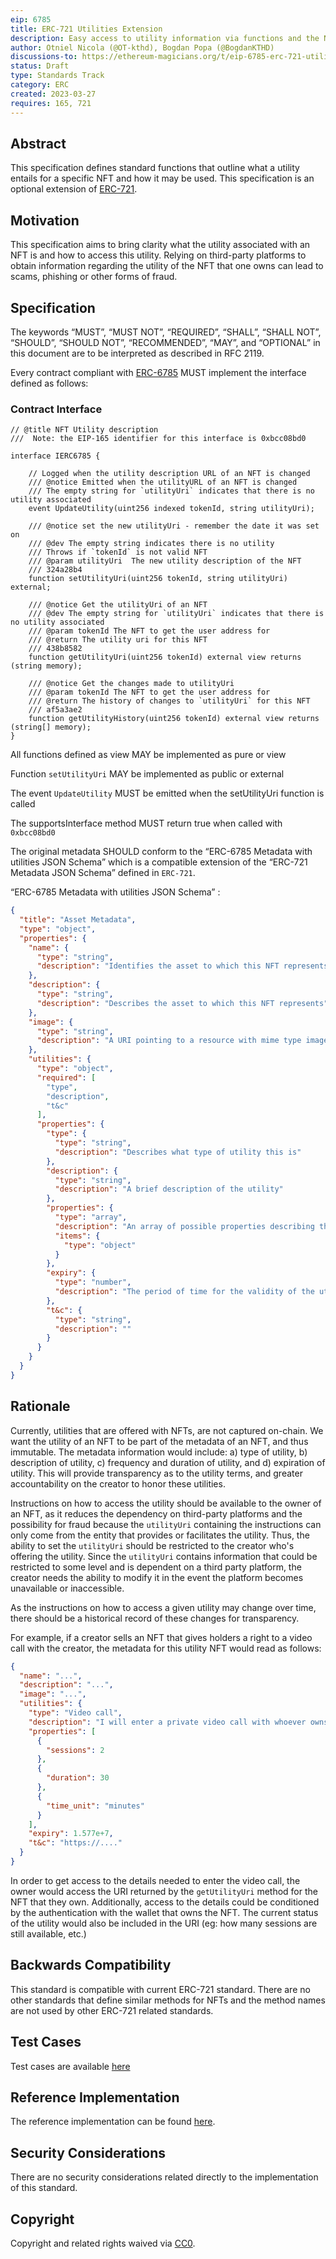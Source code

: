 ```yaml
---
eip: 6785
title: ERC-721 Utilities Extension
description: Easy access to utility information via functions and the NFT's metadata
author: Otniel Nicola (@OT-kthd), Bogdan Popa (@BogdanKTHD)
discussions-to: https://ethereum-magicians.org/t/eip-6785-erc-721-utilities-extension/13568
status: Draft
type: Standards Track
category: ERC
created: 2023-03-27
requires: 165, 721
---
```


## Abstract

This specification defines standard functions that outline what a utility entails for a specific NFT and how it may be
used. This specification is an optional extension of [ERC-721](./eip-721.md).

## Motivation

This specification aims to bring clarity what the utility associated with an NFT is and how to access this utility.
Relying on third-party platforms to obtain information regarding the utility of the NFT that one owns can lead to scams,
phishing or other forms of fraud.

## Specification

The keywords “MUST”, “MUST NOT”, “REQUIRED”, “SHALL”, “SHALL NOT”, “SHOULD”, “SHOULD NOT”, “RECOMMENDED”, “MAY”, and
“OPTIONAL” in this document are to be interpreted as described in RFC 2119.

Every contract compliant with [ERC-6785](./eip-6785.md) MUST implement the interface defined as follows:

### Contract Interface

```solidity
// @title NFT Utility description
///  Note: the EIP-165 identifier for this interface is 0xbcc08bd0

interface IERC6785 {

    // Logged when the utility description URL of an NFT is changed
    /// @notice Emitted when the utilityURL of an NFT is changed
    /// The empty string for `utilityUri` indicates that there is no utility associated
    event UpdateUtility(uint256 indexed tokenId, string utilityUri);

    /// @notice set the new utilityUri - remember the date it was set on
    /// @dev The empty string indicates there is no utility
    /// Throws if `tokenId` is not valid NFT
    /// @param utilityUri  The new utility description of the NFT
    /// 324a28b4
    function setUtilityUri(uint256 tokenId, string utilityUri) external;

    /// @notice Get the utilityUri of an NFT
    /// @dev The empty string for `utilityUri` indicates that there is no utility associated
    /// @param tokenId The NFT to get the user address for
    /// @return The utility uri for this NFT
    /// 438b8582
    function getUtilityUri(uint256 tokenId) external view returns (string memory);

    /// @notice Get the changes made to utilityUri
    /// @param tokenId The NFT to get the user address for
    /// @return The history of changes to `utilityUri` for this NFT
    /// af5a3ae2
    function getUtilityHistory(uint256 tokenId) external view returns (string[] memory);
}
```

All functions defined as view MAY be implemented as pure or view

Function `setUtilityUri` MAY be implemented as public or external

The event `UpdateUtility` MUST be emitted when the setUtilityUri function is called

The supportsInterface method MUST return true when called with `0xbcc08bd0`

The original metadata SHOULD conform to the “ERC-6785 Metadata with utilities JSON Schema” which is a compatible
extension of the “ERC-721 Metadata JSON Schema” defined in `ERC-721`.

“ERC-6785 Metadata with utilities JSON Schema” :

```json
{
  "title": "Asset Metadata",
  "type": "object",
  "properties": {
    "name": {
      "type": "string",
      "description": "Identifies the asset to which this NFT represents"
    },
    "description": {
      "type": "string",
      "description": "Describes the asset to which this NFT represents"
    },
    "image": {
      "type": "string",
      "description": "A URI pointing to a resource with mime type image/* representing the asset to which this NFT represents. Consider making any images at a width between 320 and 1080 pixels and aspect ratio between 1.91:1 and 4:5 inclusive."
    },
    "utilities": {
      "type": "object",
      "required": [
        "type",
        "description",
        "t&c"
      ],
      "properties": {
        "type": {
          "type": "string",
          "description": "Describes what type of utility this is"
        },
        "description": {
          "type": "string",
          "description": "A brief description of the utility"
        },
        "properties": {
          "type": "array",
          "description": "An array of possible properties describing the utility, defined as key-value pairs",
          "items": {
            "type": "object"
          }
        },
        "expiry": {
          "type": "number",
          "description": "The period of time for the validity of the utility, since the minting of the NFT. Expressed in seconds"
        },
        "t&c": {
          "type": "string",
          "description": ""
        }
      }
    }
  }
}
```

## Rationale

Currently, utilities that are offered with NFTs, are not captured on-chain. We want the utility of an NFT to be part of
the metadata of an NFT, and thus immutable. The metadata information would include: a) type of utility, b) description
of utility, c) frequency and duration of utility, and d) expiration of utility. This will provide transparency as to the
utility terms, and greater accountability on the creator to honor these utilities.

Instructions on how to access the utility should be available to the owner of an NFT, as it reduces the dependency on
third-party platforms and the possibility for fraud because the `utilityUri` containing the instructions can only come
from the entity that provides or facilitates the utility. Thus, the ability to set the `utilityUri` should be restricted
to the creator who's offering the utility. Since the `utilityUri` contains information that could be restricted to some
level and is dependent on a third party platform, the creator needs the ability to modify it in the event the platform
becomes unavailable or inaccessible.

As the instructions on how to access a given utility may change over time, there should be a historical record of these
changes for transparency.

For example, if a creator sells an NFT that gives holders a right to a video call with the creator, the metadata for
this utility NFT would read as follows:

```json
{
  "name": "...",
  "description": "...",
  "image": "...",
  "utilities": {
    "type": "Video call",
    "description": "I will enter a private video call with whoever owns the NFT",
    "properties": [
      {
        "sessions": 2
      },
      {
        "duration": 30
      },
      {
        "time_unit": "minutes"
      }
    ],
    "expiry": 1.577e+7,
    "t&c": "https://...."
  }
}
```

In order to get access to the details needed to enter the video call, the owner would access the URI returned by
the `getUtilityUri` method for the NFT that they own. Additionally, access to the details could be conditioned by the
authentication with the wallet that owns the NFT.
The current status of the utility would also be included in the URI (eg: how many sessions are still available, etc.)

## Backwards Compatibility

This standard is compatible with current ERC-721 standard. There are no other standards that define similar methods for
NFTs and the method names are not used by other ERC-721 related standards.

## Test Cases

Test cases are available [here](../assets/eip-6785/test/ERC6785.test.js)

## Reference Implementation

The reference implementation can be found [here](../assets/eip-6785/contracts/ERC6785.sol).

## Security Considerations

There are no security considerations related directly to the implementation of this standard.

## Copyright

Copyright and related rights waived via [CC0](../assets/eip-6785/LICENSE).
